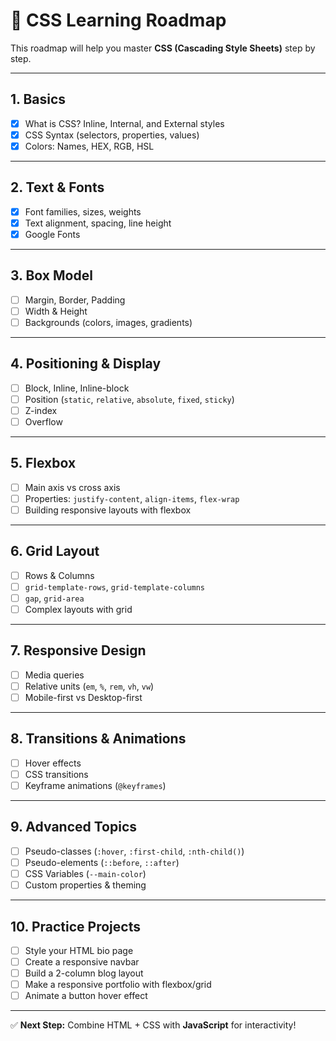 # 🎨 CSS Learning Roadmap

This roadmap will help you master **CSS (Cascading Style Sheets)** step by step.  

---

## 1. Basics
- [x] What is CSS? Inline, Internal, and External styles
- [x] CSS Syntax (selectors, properties, values)
- [x] Colors: Names, HEX, RGB, HSL

---

## 2. Text & Fonts
- [x] Font families, sizes, weights
- [x] Text alignment, spacing, line height
- [x] Google Fonts

---

## 3. Box Model
- [ ] Margin, Border, Padding
- [ ] Width & Height
- [ ] Backgrounds (colors, images, gradients)

---

## 4. Positioning & Display
- [ ] Block, Inline, Inline-block
- [ ] Position (`static`, `relative`, `absolute`, `fixed`, `sticky`)
- [ ] Z-index
- [ ] Overflow

---

## 5. Flexbox
- [ ] Main axis vs cross axis
- [ ] Properties: `justify-content`, `align-items`, `flex-wrap`
- [ ] Building responsive layouts with flexbox

---

## 6. Grid Layout
- [ ] Rows & Columns
- [ ] `grid-template-rows`, `grid-template-columns`
- [ ] `gap`, `grid-area`
- [ ] Complex layouts with grid

---

## 7. Responsive Design
- [ ] Media queries
- [ ] Relative units (`em`, `%`, `rem`, `vh`, `vw`)
- [ ] Mobile-first vs Desktop-first

---

## 8. Transitions & Animations
- [ ] Hover effects
- [ ] CSS transitions
- [ ] Keyframe animations (`@keyframes`)

---

## 9. Advanced Topics
- [ ] Pseudo-classes (`:hover`, `:first-child`, `:nth-child()`)
- [ ] Pseudo-elements (`::before`, `::after`)
- [ ] CSS Variables (`--main-color`)
- [ ] Custom properties & theming

---

## 10. Practice Projects
- [ ] Style your HTML bio page
- [ ] Create a responsive navbar
- [ ] Build a 2-column blog layout
- [ ] Make a responsive portfolio with flexbox/grid
- [ ] Animate a button hover effect

---

✅ **Next Step:** Combine HTML + CSS with **JavaScript** for interactivity!
